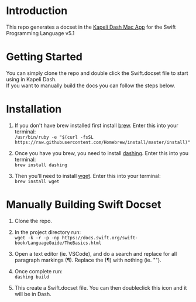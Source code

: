 # Introduction

This repo generates a docset in the [Kapeli Dash Mac App](https://kapeli.com/dash) for the Swift Programming Language v5.1

# Getting Started

You can simply clone the repo and double click the Swift.docset file to start using in Kapeli Dash.  
If you want to manually build the docs you can follow the steps below.

# Installation

1. If you don't have brew installed first install [brew](https://brew.sh/). Enter this into your terminal:  
`/usr/bin/ruby -e "$(curl -fsSL https://raw.githubusercontent.com/Homebrew/install/master/install)"`

2. Once you have you brew, you need to install [dashing](https://github.com/technosophos/dashing#readme). Enter this into you terminal:  
`brew install dashing`

3. Then you'll need to install [wget](https://pypi.org/project/wget/#description). Enter this into your terminal:  
`brew install wget`

# Manually Building Swift Docset

1. Clone the repo.

2. In the project directory run:  
`wget -k -r -p -np https://docs.swift.org/swift-book/LanguageGuide/TheBasics.html`

3. Open a text editor (ie. VSCode), and do a search and replace for all paragraph markings (¶). Replace the (¶) with nothing (ie. "").

4. Once complete run:  
`dashing build`

5. This create a Swift.docset file. You can then doubleclick this icon and it will be in Dash.